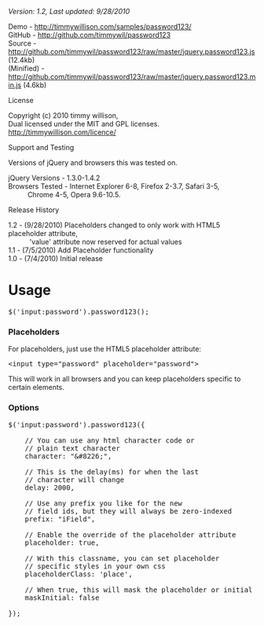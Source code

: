 *Version: 1.2, Last updated: 9/28/2010*
 
Demo         - <a href="http://timmywillison.com/samples/password123/">http://timmywillison.com/samples/password123/</a><br/>
GitHub       - <a href="http://github.com/timmywil/password123">http://github.com/timmywil/password123</a><br/>
Source       - <a href="http://github.com/timmywil/password123/raw/master/jquery.password123.js">http://github.com/timmywil/password123/raw/master/jquery.password123.js (12.4kb)</a><br/>
(Minified)   - <a href="http://github.com/timmywil/password123/raw/master/jquery.password123.min.js">http://github.com/timmywil/password123/raw/master/jquery.password123.min.js (4.6kb)</a><br/>

License

Copyright (c) 2010 timmy willison,<br/>
Dual licensed under the MIT and GPL licenses.<br/>
<a href="http://timmywillison.com/licence/">http://timmywillison.com/licence/</a><br/>

Support and Testing

Versions of jQuery and browsers this was tested on.

jQuery Versions - 1.3.0-1.4.2<br/>
Browsers Tested - Internet Explorer 6-8, Firefox 2-3.7, Safari 3-5,<br/>
&nbsp;&nbsp;&nbsp;&nbsp;&nbsp;&nbsp;&nbsp;&nbsp;&nbsp;&nbsp;Chrome 4-5, Opera 9.6-10.5.

Release History

1.2   - (9/28/2010) Placeholders changed to only work with HTML5 placeholder attribute,<br/>
&nbsp;&nbsp;&nbsp;&nbsp;&nbsp;&nbsp;&nbsp;&nbsp;&nbsp;&nbsp;&nbsp;'value' attribute now reserved for actual values<br/>
1.1   - (7/5/2010) Add Placeholder functionality<br/>
1.0   - (7/4/2010) Initial release

<h1>Usage</h1>

<pre>
$('input:password').password123();
</pre>

<h3>Placeholders</h3>
For placeholders, just use the HTML5 placeholder attribute:

<pre>
&lt;input type=&quot;password&quot; placeholder=&quot;password&quot;&gt;
</pre>

This will work in all browsers and you can keep placeholders specific to certain elements.

<h3>Options</h3>

<pre>
$('input:password').password123({
                
    // You can use any html character code or
    // plain text character
    character: "&amp;#8226;",
  
    // This is the delay(ms) for when the last
    // character will change
    delay: 2000,
  
    // Use any prefix you like for the new
    // field ids, but they will always be zero-indexed
    prefix: "iField",
  
    // Enable the override of the placeholder attribute
    placeholder: true,
  
    // With this classname, you can set placeholder
    // specific styles in your own css
    placeholderClass: 'place',
  
    // When true, this will mask the placeholder or initial value
    maskInitial: false
    
});
</pre>
